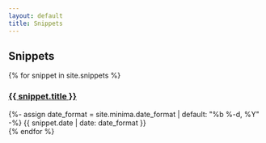 ```yaml
---
layout: default
title: Snippets
---
```


<h2>Snippets</h2>
{% for snippet in site.snippets %}
  <div class="snippet">
    <h3><a href="{{ snippet.url }}">{{ snippet.title }}</a></h3>
            {%- assign date_format = site.minima.date_format | default: "%b %-d, %Y" -%}
            <time class="dt-published" datetime="{{ snippet.date | date_to_xmlschema }}" itemprop="datePublished">
                {{ snippet.date | date: date_format }}
            </time>  
  </div>
{% endfor %}
